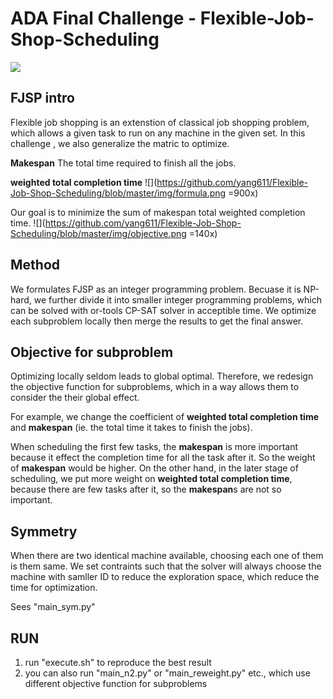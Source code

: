 # ADA Final Challenge - Flexible-Job-Shop-Scheduling
![](https://github.com/yang611/Flexible-Job-Shop-Scheduling/blob/master/img/ADA_ranking.png)
## FJSP intro
Flexible job shopping is an extenstion of classical job shopping problem, which allows a given task to run on any machine in the given set. In this challenge , we also generalize the matric to optimize.

**Makespan**
The total time required to finish all the jobs.

**weighted total completion time**
![](https://github.com/yang611/Flexible-Job-Shop-Scheduling/blob/master/img/formula.png =900x)



Our goal is to minimize the sum of makespan total weighted completion time.
![](https://github.com/yang611/Flexible-Job-Shop-Scheduling/blob/master/img/objective.png =140x)


## Method
We formulates FJSP as an integer programming problem.
Becuase it is NP-hard, we further divide it into smaller integer programming problems, which can be solved with or-tools CP-SAT solver in acceptible time. We optimize each subproblem locally then merge the results to get the final answer.

## Objective for subproblem
Optimizing locally seldom leads to global optimal. Therefore, we redesign the objective function for subproblems, which in a way allows them to consider the their global effect.

For example, we change the coefficient of **weighted total completion time** and **makespan** (ie. the total time it takes to finish the jobs). 

When scheduling the first few tasks, the **makespan** is more important because it effect the completion time for all the task after it. So the weight of **makespan** would be higher. On the other hand, in the later stage of scheduling, we put more weight on **weighted total completion time**, because there are few tasks after it, so the **makespan**s are not so important.

## Symmetry
When there are two identical machine available, choosing each one of them is them same. We set contraints such that the solver will always choose the machine with samller ID to reduce the exploration space, which reduce the time for optimization.

Sees "main_sym.py"
## RUN
1. run "execute.sh" to reproduce the best result
2. you can also run "main_n2.py" or "main_reweight.py" etc., which use different objective function for subproblems 